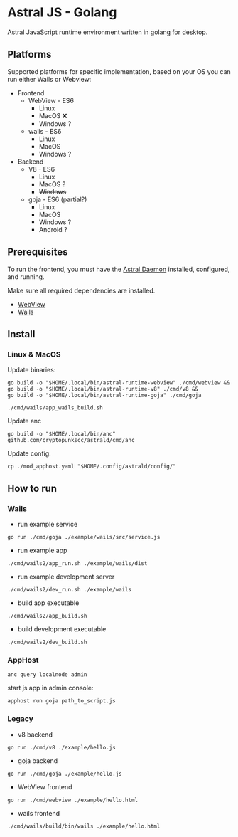 # Astral JS - Golang

Astral JavaScript runtime environment written in golang for desktop.

## Platforms

Supported platforms for specific implementation, based on your OS you can run either Wails or Webview:

* Frontend
  * WebView - ES6
    * Linux 
    * MacOS ❌ 
    * Windows ?
  * wails - ES6
    * Linux 
    * MacOS 
    * Windows ?
* Backend
  * V8 - ES6
    * Linux
    * MacOS ?
    * ~~Windows~~
  * goja - ES6 (partial?)
    * Linux
    * MacOS 
    * Windows ?
    * Android ?

## Prerequisites

To run the frontend, you must have the [Astral Daemon](https://github.com/cryptopunkscc/astrald/blob/master/docs/quickstart.md) installed, configured, and running.

Make sure all required dependencies are installed.

* [WebView](https://github.com/webview/webview#prerequisites)
* [Wails](https://wails.io/docs/gettingstarted/installation)

## Install

### Linux & MacOS

Update binaries:

```shell
go build -o "$HOME/.local/bin/astral-runtime-webview" ./cmd/webview &&
go build -o "$HOME/.local/bin/astral-runtime-v8" ./cmd/v8 &&
go build -o "$HOME/.local/bin/astral-runtime-goja" ./cmd/goja
```

```shell
./cmd/wails/app_wails_build.sh
```

Update anc

```shell
go build -o "$HOME/.local/bin/anc" github.com/cryptopunkscc/astrald/cmd/anc
```

Update config:

```shell
cp ./mod_apphost.yaml "$HOME/.config/astrald/config/"
```

## How to run

### Wails

* run example service

```shell
go run ./cmd/goja ./example/wails/src/service.js
```

* run example app

```shell
./cmd/wails2/app_run.sh ./example/wails/dist
```

* run example development server

```shell
./cmd/wails2/dev_run.sh ./example/wails
```

* build app executable

```shell
./cmd/wails2/app_build.sh
```

* build development executable

```shell
./cmd/wails2/dev_build.sh
```

### AppHost

```shell
anc query localnode admin
```
start js app in admin console:
```
apphost run goja path_to_script.js
```

### Legacy

* v8 backend

```shell
go run ./cmd/v8 ./example/hello.js 
```

* goja backend

```shell
go run ./cmd/goja ./example/hello.js 
```

* WebView frontend

```shell
go run ./cmd/webview ./example/hello.html 
```

* wails frontend

```shell
./cmd/wails/build/bin/wails ./example/hello.html 
```
